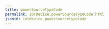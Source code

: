 ```yaml
---
title: powerSourceTypeCode
permalink: IOTDevice.powerSourceTypeCode.html
jsonid: iotdevice_powersourcetypecode
---
```

